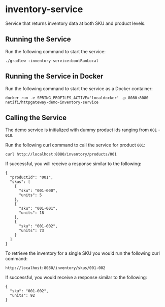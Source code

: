 # inventory-service
Service that returns inventory data at both SKU and product levels.

## Running the Service
Run the following command to start the service:

    ./gradlew :inventory-service:bootRunLocal
    
## Running the Service in Docker
Run the following command to start the service as a Docker container:

    docker run -e SPRING_PROFILES_ACTIVE='localdocker' -p 8080:8080 netifi/httpgateway-demo-inventory-service
    
## Calling the Service
The demo service is initialized with dummy product ids ranging from `001` - `010`.

Run the following curl command to call the service for product `001`:

    curl http://localhost:8080/inventory/products/001
    
If successful, you will receive a response similar to the following:
    
    {
      "productId": "001",
      "skus": [
        {
          "sku": "001-000",
          "units": 5
        },
        {
          "sku": "001-001",
          "units": 18
        },
        {
          "sku": "001-002",
          "units": 73
        }
      ]
    }

To retrieve the inventory for a single SKU you would run the following curl command:

    http://localhost:8080/inventory/skus/001-002
    
If successful, you would receive a response similar to the following:

    {
      "sku": "001-002",
      "units": 92
    }